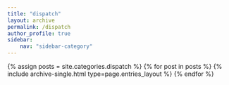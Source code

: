 ```yaml
---
title: "dispatch"
layout: archive
permalink: /dispatch
author_profile: true
sidebar:
    nav: "sidebar-category"
---
```


{% assign posts = site.categories.dispatch %}
{% for post in posts %} {% include archive-single.html type=page.entries_layout %} {% endfor %}